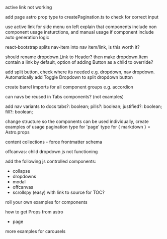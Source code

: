 active link not working

add page astro prop type to createPagination.ts to check for correct input

use active link for side menu on left
explain that components include non component usage insturctions, and manual usage if component include auto generation logic


react-bootstrap splits nav-item into nav item/link, is this worth it?

should rename dropdown.Link to Header? then make dropdown.Item contain a link by default, option of adding Button as a child to override?

add split button, check where its needed e.g. dropdown, nav dropdown. Automatically add <span class="visually-hidden">Toggle Dropdown</span> to split dropdown button

create barrel imports for all component groups e.g. accordion

can navs be reused in Tabs components? (not examples)

add nav variants to docs
  tabs?: boolean;
  pills?: boolean;
  justified?: boolean;
  fill?: boolean;

change structure so the components can be used individually, create examples of usage
pagination type for 'page'
type for { markdown } = Astro.props

content collections - force frontmatter schema

offcanvas: child dropdown js not functioning

add the following js controlled components:

- collapse
- dropdowns
- modal
- offcanvas
- scrollspy (easy) with link to source for TOC?

roll your own examples for components

how to get Props from astro 
 
- page

more examples for carousels
